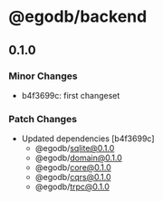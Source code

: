 # @egodb/backend

## 0.1.0

### Minor Changes

- b4f3699c: first changeset

### Patch Changes

- Updated dependencies [b4f3699c]
  - @egodb/sqlite@0.1.0
  - @egodb/domain@0.1.0
  - @egodb/core@0.1.0
  - @egodb/cqrs@0.1.0
  - @egodb/trpc@0.1.0
